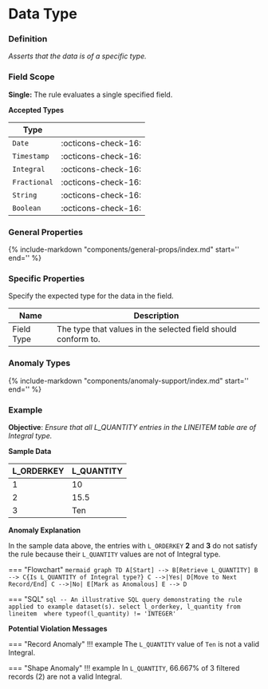 # Data Type

### Definition

*Asserts that the data is of a specific type.*

### Field Scope

**Single:** The rule evaluates a single specified field.

**Accepted Types**

| Type        |                          |
|-------------|--------------------------|
| `Date`      | <div style="text-align:center">:octicons-check-16:</div>  |
| `Timestamp` | <div style="text-align:center">:octicons-check-16:</div>  |
| `Integral`  | <div style="text-align:center">:octicons-check-16:</div>  |
| `Fractional`| <div style="text-align:center">:octicons-check-16:</div>  |
| `String`    | <div style="text-align:center">:octicons-check-16:</div>  |
| `Boolean`   | <div style="text-align:center">:octicons-check-16:</div>  |

### General Properties

{%
    include-markdown "components/general-props/index.md"
    start='<!-- all-props--start -->'
    end='<!-- all-props--end -->'
%}

### Specific Properties

Specify the expected type for the data in the field.

| Name           | Description                                                   |
|----------------|---------------------------------------------------------------|
| <div class="text-primary">Field Type</div> | The type that values in the selected field should conform to. |

### Anomaly Types

{%
    include-markdown "components/anomaly-support/index.md"
    start='<!-- all-types--start -->'
    end='<!-- all-types--end -->'
%}

### Example

**Objective**: *Ensure that all L_QUANTITY entries in the LINEITEM table are of Integral type.*

**Sample Data**

| L_ORDERKEY | L_QUANTITY              |
|------------|-------------------------|
| 1          | 10                      |
| 2          | <span class="text-negative">15.5</span>  |
| 3          | <span class="text-negative">Ten</span> |

**Anomaly Explanation**

In the sample data above, the entries with `L_ORDERKEY` **2** and **3** do not satisfy the rule because their `L_QUANTITY` values are not of Integral type.

=== "Flowchart"
    ```mermaid
    graph TD
    A[Start] --> B[Retrieve L_QUANTITY]
    B --> C{Is L_QUANTITY of Integral type?}
    C -->|Yes| D[Move to Next Record/End]
    C -->|No| E[Mark as Anomalous]
    E --> D
    ```

=== "SQL"
    ```sql
    -- An illustrative SQL query demonstrating the rule applied to example dataset(s).
    select
        l_orderkey,
        l_quantity
    from lineitem 
    where
        typeof(l_quantity) != 'INTEGER'
    ```

**Potential Violation Messages**

=== "Record Anomaly"
    !!! example
        The `L_QUANTITY` value of `Ten` is not a valid Integral.

=== "Shape Anomaly"
    !!! example
        In `L_QUANTITY`, 66.667% of 3 filtered records (2) are not a valid Integral.
